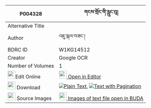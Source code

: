 |P004328|གངས་གྲོང་གི་རླུང་བུ། 
| --- | --- 
|Alternative Title |
|Author| འཇུ་སྐལ་བཟང་།
|BDRC ID | W1KG14512
|Creator | Google OCR
|Number of Volumes| 1
|<img width="25" src="https://img.icons8.com/color/25/000000/edit-property.png">Edit Online| [<img width="25" src="https://avatars.githubusercontent.com/u/45091458?s=200&v=4"> Open in Editor](http://editor.openpecha.org/P004328)
|<img width="25" src="https://img.icons8.com/fluent/48/000000/download-2.png"/>  Download | [![](https://img.icons8.com/color/20/000000/txt.png)Plain Text](https://github.com/Openpecha/P004328/releases/download/v1/gang_drong_gi_lungbu_plain_P004328.zip), [![](https://img.icons8.com/color/20/000000/txt.png)Text with Pagination](https://github.com/Openpecha/P004328/releases/download/v1/gang_drong_gi_lungbu_pages_P004328.zip)
|<img width="25" src="https://img.icons8.com/plasticine/100/000000/pictures-folder.png"/>  Source Images | [<img width="25" src="https://library.bdrc.io/icons/BUDA-small.svg"> Images of text file open in BUDA](https://library.bdrc.io/show/bdr:W1KG14512)